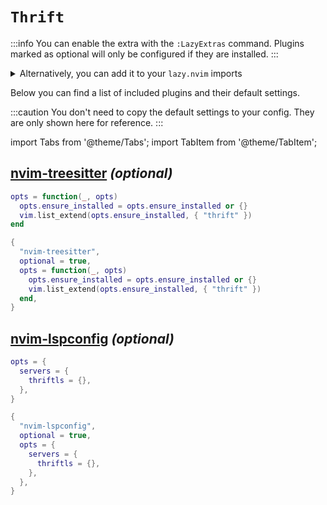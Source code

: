 # `Thrift`

<!-- plugins:start -->

:::info
You can enable the extra with the `:LazyExtras` command.
Plugins marked as optional will only be configured if they are installed.
:::

<details>
<summary>Alternatively, you can add it to your <code>lazy.nvim</code> imports</summary>

```lua title="lua/config/lazy.lua" {4}
require("lazy").setup({
  spec = {
    { "LazyVim/LazyVim", import = "lazyvim.plugins" },
    { import = "lazyvim.plugins.extras.lang.thrift" },
    { import = "plugins" },
  },
})
```

</details>

Below you can find a list of included plugins and their default settings.

:::caution
You don't need to copy the default settings to your config.
They are only shown here for reference.
:::

import Tabs from '@theme/Tabs';
import TabItem from '@theme/TabItem';

## [nvim-treesitter](https://github.com/nvim-treesitter/nvim-treesitter) _(optional)_

<Tabs>

<TabItem value="opts" label="Options">

```lua
opts = function(_, opts)
  opts.ensure_installed = opts.ensure_installed or {}
  vim.list_extend(opts.ensure_installed, { "thrift" })
end
```

</TabItem>


<TabItem value="code" label="Full Spec">

```lua
{
  "nvim-treesitter",
  optional = true,
  opts = function(_, opts)
    opts.ensure_installed = opts.ensure_installed or {}
    vim.list_extend(opts.ensure_installed, { "thrift" })
  end,
}
```

</TabItem>

</Tabs>

## [nvim-lspconfig](https://github.com/neovim/nvim-lspconfig) _(optional)_

<Tabs>

<TabItem value="opts" label="Options">

```lua
opts = {
  servers = {
    thriftls = {},
  },
}
```

</TabItem>


<TabItem value="code" label="Full Spec">

```lua
{
  "nvim-lspconfig",
  optional = true,
  opts = {
    servers = {
      thriftls = {},
    },
  },
}
```

</TabItem>

</Tabs>

<!-- plugins:end -->
